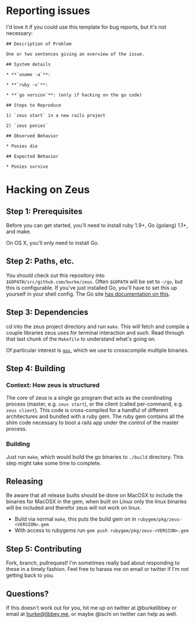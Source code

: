 # Reporting issues

I'd love it if you could use this template for bug reports, but it's not
necessary:

```
## Description of Problem

One or two sentences giving an overview of the issue.

## System details

* **`uname -a`**: 

* **`ruby -v`**: 

* **`go version`**: (only if hacking on the go code)

## Steps to Reproduce

1) `zeus start` in a new rails project

2) `zeus ponies`

## Observed Behavior

* Ponies die

## Expected Behavior

* Ponies survive
```

# Hacking on Zeus

## Step 1: Prerequisites

Before you can get started, you'll need to install ruby 1.9+, Go (golang) 1.1+,
and make.

On OS X, you'll only need to install Go.

## Step 2: Paths, etc.

You should check out this repository into `$GOPATH/src/github.com/burke/zeus`.
Often `$GOPATH` will be set to `~/go`, but this is configurable. If you've just
installed Go, you'll have to set this up yourself in your shell config. The Go
site [has documentation on this](http://golang.org/doc/code.html).

## Step 3: Dependencies

cd into the zeus project directory and run `make`. This will fetch and
compile a couple libraries zeus uses for terminal interaction and such.
Read through that last chunk of the `Makefile` to understand what's
going on.

Of particular interest is [`gox`](http://github.com/mitchellh/gox), which we
use to crosscompile multiple binaries.

## Step 4: Building

### Context: How zeus is structured

The core of zeus is a single go program that acts as the coordinating process
(master, e.g. `zeus start`), or the client (called per-command, e.g. `zeus
client`). This code is cross-compiled for a handful of different architectures
and bundled with a ruby gem. The ruby gem contains all the shim code necessary
to boot a rails app under the control of the master process.

### Building

Just run `make`, which would build the go binaries to `./build`
directory. This step might take some time to complete.

## Releasing

Be aware that all release builts should be done on MacOSX to include the
binaries for MacOSX in the gem, when built on Linux only the linux binaries will
be included and therefor zeus will not work on linux.

* Build via normal `make`, this puts the build gem on in `rubygem/pkg/zeus-<VERSION>.gem`
* With access to rubygems run `gem push rubygem/pkg/zeus-<VERSION>.gem`

## Step 5: Contributing

Fork, branch, pullrequest! I'm sometimes really bad about responding to these
in a timely fashion. Feel free to harass me on email or twitter if I'm not
getting back to you.

## Questions?

If this doesn't work out for you, hit me up on twitter at @burkelibbey or email
at burke@libbey.me, or maybe @ischi on twitter can help as well.

